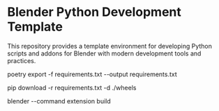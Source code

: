 # Blender Python Development Template
This repository provides a template environment for developing Python scripts and addons for Blender with modern development tools and practices. 










poetry export -f requirements.txt --output requirements.txt

pip download -r requirements.txt -d ./wheels

blender --command extension build